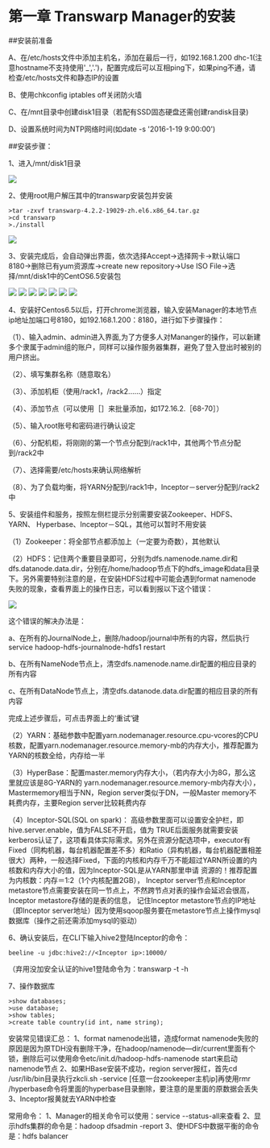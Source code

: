 # 第一章 Transwarp Manager的安装



##安装前准备

A、在/etc/hosts文件中添加主机名，添加在最后一行，如192.168.1.200 dhc-1(注意hostname不支持使用'_','.')，配置完成后可以互相ping下，如果ping不通，请检查/etc/hosts文件和静态IP的设置

B、使用chkconfig iptables off关闭防火墙

C、在/mnt目录中创建disk1目录（若配有SSD固态硬盘还需创建randisk目录)

D、设置系统时间为NTP网络时间(如date -s '2016-1-19 9:00:00')



##安装步骤：

1、进入/mnt/disk1目录

![](1.png)
 
 
 2、使用root用户解压其中的transwarp安装包并安装
 ```
 >tar -zxvf transwarp-4.2.2-19029-zh.el6.x86_64.tar.gz
 >cd transwarp
 >./install
 
 ```
![](2.png)
 
 3、安装完成后，会自动弹出界面，依次选择Accept→选择网卡→默认端口8180→删除已有yum资源库→create new repository→Use ISO File→选择/mnt/disk1中的CentOS6.5安装包
 
 ![](3.png)
 ![](4.png)
 ![](5.png)
 ![](6.png)
 ![](7.png)
 ![](8.png)
 ![](9.png)
 
 
 4、安装好Centos6.5以后，打开chrome浏览器，输入安装Manager的本地节点ip地址加端口号8180，如192.168.1.200：8180，进行如下步骤操作：
 
（1）、输入admin、admin进入界面,为了方便多人对Mananger的操作，可以新建多个隶属于admin组的账户，同样可以操作服务器集群，避免了登入登出时被别的用户挤出。

（2）、填写集群名称（随意取名）

（3）、添加机柜（使用/rack1，/rack2......）指定

（4）、添加节点（可以使用［］来批量添加，如172.16.2.［68-70］）

（5）、输入root账号和密码进行确认设定

（6）、分配机柜，将刚刚的第一个节点分配到/rack1中，其他两个节点分配到/rack2中

（7）、选择需要/etc/hosts来确认网络解析

（8）、为了负载均衡，将YARN分配到/rack1中，Inceptor－server分配到/rack2中

5、安装组件和服务，按照左侧栏提示分别需要安装Zookeeper、HDFS、YARN、
Hyperbase、Inceptor－SQL，其他可以暂时不用安装

（1）Zookeeper：将全部节点都添加上（一定要为奇数），其他默认

（2）HDFS：记住两个重要目录即可，分别为dfs.namenode.name.dir和dfs.datanode.data.dir，分别在/home/hadoop节点下的hdfs_image和data目录下。另外需要特别注意的是，在安装HDFS过程中可能会遇到format namenode失败的现象，查看界面上的操作日志，可以看到报以下这个错误：

 ![](110.jpg)


这个错误的解决办法是：

a、在所有的JournalNode上，删除/hadoop/journal中所有的内容，然后执行service hadoop-hdfs-journalnode-hdfs1 restart

b、在所有NameNode节点上，清空dfs.namenode.name.dir配置的相应目录的所有内容

c、在所有DataNode节点上，清空dfs.datanode.data.dir配置的相应目录的所有内容

完成上述步骤后，可点击界面上的‘重试’键


（2）YARN：基础参数中配置yarn.nodemanager.resource.cpu-vcores的CPU核数，配置yarn.nodemanager.resource.memory-mb的内存大小，推荐配置为YARN的核数全给，内存给一半

（3）HyperBase：配置master.memory内存大小，（若内存大小为8G，那么这里就应该是8G-YARN的                                 yarn.nodemanager.resource.memory-mb内存大小），Mastermemory相当于NN，Region server类似于DN，一般Master memory不耗费内存，主要Region server比较耗费内存

（4）Inceptor-SQL(SQL on spark)：
高级参数里面可以设置安全护栏，即hive.server.enable，值为FALSE不开启，值为                        TRUE后面服务就需要安装kerberos认证了，这项看具体实际需求。另外在资源分配选项中，executor有                                   Fixed（同构机器，每台机器配置差不多）和Ratio（异构机器，每台机器配置相差很大）两种，一般选择Fixed，下面的内核和内存千万不能超过YARN所设置的内核数和内存大小的值，因为Inceptor-SQL是从YARN那里申请                    资源的！推荐配置为内核数：内存＝1:2（1个内核配置2GB），
Inceptor server节点和Inceptor metastore节点需要安装在同一节点上，不然跨节点对表的操作会延迟会很高，Inceptor metastore存储的是表的信息，
记住Inceptor metastore节点的IP地址（即Inceptor server地址）因为使用sqoop服务要在metastore节点上操作mysql数据库（操作之前还需添加mysql的驱动）

6、确认安装后，在CLI下输入hive2登陆Inceptor的命令：

```
beeline -u jdbc:hive2://<Inceptor ip>:10000/  
```

（弃用没加安全认证的hive1登陆命令为：transwarp -t -h <Inceptor ip>

7、操作数据库
```
>show databases;
>use database;
>show tables;
>create table country(id int, name string);
```




安装常见错误汇总：
1、format namenode出错，造成format namenode失败的原因是因为原TDH没有删除干净，在hadoop/namenode—dir/current里面有个锁，删除后可以使用命令etc/init.d/hadoop-hdfs-namenode start来启动namenode节点
2、如果HBase安装不成功，region server报红，首先cd /usr/lib/bin目录执行zkcli.sh -service [任意一台zookeeper主机ip]再使用rmr /hyperbase命令将里面的hyperbase目录删除，要注意的是里面的原数据会丢失
3、Inceptor报黄就去YARN中检查


常用命令：
1、Manager的相关命令可以使用：service --status-all来查看
2、显示hdfs集群的命令是：hadoop dfsadmin -report
3、使HDFS中数据平衡的命令是：hdfs balancer

